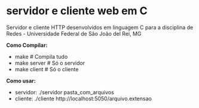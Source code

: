 # servidor e cliente web em C
Servidor e cliente HTTP desenvolvidos em linguagem C para a disciplina de Redes - Universidade Federal de São João del Rei, MG

**Como Compilar:**  
- make          # Compila tudo
- make server # Só o servidor  
- make client  # Só o cliente

**Como usar:**  
- servidor: ./servidor pasta_com_arquivos
- cliente: ./cliente http://localhost:5050/arquivo.extensao
